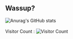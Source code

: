 
## Wassup?
![Anurag's GitHub stats](https://github-readme-stats.vercel.app/api?username=nMaxJ-codev&show_icons=true&theme=radical)
<br></br>
Visitor Count : ![Visitor Count](https://profile-counter.glitch.me/{MaxJ-codev}/count.svg)

<br></br>
